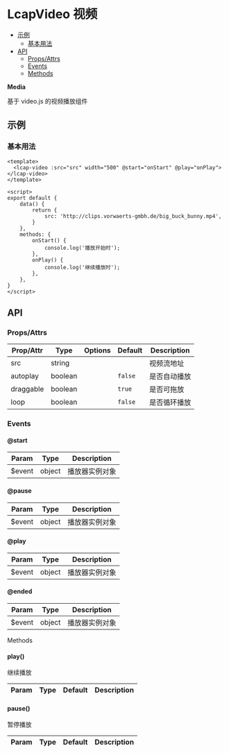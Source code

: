 <!-- 该 README.md 根据 api.yaml 和 docs/*.md 自动生成，为了方便在 GitHub 和 NPM 上查阅。如需修改，请查看源文件 -->

# LcapVideo 视频

- [示例](#示例)
    - [基本用法](#基本用法)
- [API]()
    - [Props/Attrs](#propsattrs)
    - [Events](#events)
    - [Methods](#methods)

**Media**

基于 video.js 的视频播放组件

## 示例
### 基本用法

``` vue
<template>
  <lcap-video :src="src" width="500" @start="onStart" @play="onPlay"></lcap-video>
</template>

<script>
export default {
    data() {
        return {
            src: 'http://clips.vorwaerts-gmbh.de/big_buck_bunny.mp4',
        }
    },
    methods: {
        onStart() {
            console.log('播放开始时');
        },
        onPlay() {
            console.log('继续播放时');
        },
    },
}
</script>
```

## API
### Props/Attrs

| Prop/Attr | Type | Options | Default | Description |
| --------- | ---- | ------- | ------- | ----------- |
| src | string |  |  | 视频流地址 |
| autoplay | boolean |  | `false` | 是否自动播放 |
| draggable | boolean |  | `true` | 是否可拖放 |
| loop | boolean |  | `false` | 是否循环播放 |

### Events

#### @start



| Param | Type | Description |
| ----- | ---- | ----------- |
| $event | object | 播放器实例对象 |

#### @pause



| Param | Type | Description |
| ----- | ---- | ----------- |
| $event | object | 播放器实例对象 |

#### @play



| Param | Type | Description |
| ----- | ---- | ----------- |
| $event | object | 播放器实例对象 |

#### @ended



| Param | Type | Description |
| ----- | ---- | ----------- |
| $event | object | 播放器实例对象 |

Methods

#### play()

继续播放

| Param | Type | Default | Description |
| ----- | ---- | ------- | ----------- |

#### pause()

暂停播放

| Param | Type | Default | Description |
| ----- | ---- | ------- | ----------- |

